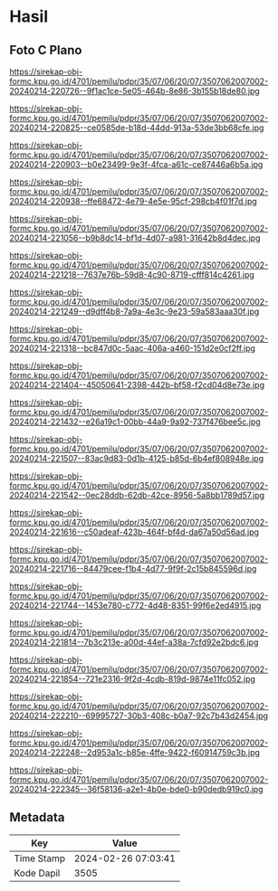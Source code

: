 # Hasil

## Foto C Plano

https://sirekap-obj-formc.kpu.go.id/4701/pemilu/pdpr/35/07/06/20/07/3507062007002-20240214-220726--9f1ac1ce-5e05-464b-8e86-3b155b18de80.jpg

https://sirekap-obj-formc.kpu.go.id/4701/pemilu/pdpr/35/07/06/20/07/3507062007002-20240214-220825--ce0585de-b18d-44dd-913a-53de3bb68cfe.jpg

https://sirekap-obj-formc.kpu.go.id/4701/pemilu/pdpr/35/07/06/20/07/3507062007002-20240214-220903--b0e23499-9e3f-4fca-a61c-ce87446a6b5a.jpg

https://sirekap-obj-formc.kpu.go.id/4701/pemilu/pdpr/35/07/06/20/07/3507062007002-20240214-220938--ffe68472-4e79-4e5e-95cf-298cb4f01f7d.jpg

https://sirekap-obj-formc.kpu.go.id/4701/pemilu/pdpr/35/07/06/20/07/3507062007002-20240214-221056--b9b8dc14-bf1d-4d07-a981-31642b8d4dec.jpg

https://sirekap-obj-formc.kpu.go.id/4701/pemilu/pdpr/35/07/06/20/07/3507062007002-20240214-221218--7637e76b-59d8-4c90-8719-cfff814c4261.jpg

https://sirekap-obj-formc.kpu.go.id/4701/pemilu/pdpr/35/07/06/20/07/3507062007002-20240214-221249--d9dff4b8-7a9a-4e3c-9e23-59a583aaa30f.jpg

https://sirekap-obj-formc.kpu.go.id/4701/pemilu/pdpr/35/07/06/20/07/3507062007002-20240214-221318--bc847d0c-5aac-406a-a460-151d2e0cf2ff.jpg

https://sirekap-obj-formc.kpu.go.id/4701/pemilu/pdpr/35/07/06/20/07/3507062007002-20240214-221404--45050641-2398-442b-bf58-f2cd04d8e73e.jpg

https://sirekap-obj-formc.kpu.go.id/4701/pemilu/pdpr/35/07/06/20/07/3507062007002-20240214-221432--e26a19c1-00bb-44a9-9a92-737f476bee5c.jpg

https://sirekap-obj-formc.kpu.go.id/4701/pemilu/pdpr/35/07/06/20/07/3507062007002-20240214-221507--83ac9d83-0d1b-4125-b85d-6b4ef808948e.jpg

https://sirekap-obj-formc.kpu.go.id/4701/pemilu/pdpr/35/07/06/20/07/3507062007002-20240214-221542--0ec28ddb-62db-42ce-8956-5a8bb1789d57.jpg

https://sirekap-obj-formc.kpu.go.id/4701/pemilu/pdpr/35/07/06/20/07/3507062007002-20240214-221616--c50adeaf-423b-464f-bf4d-da67a50d56ad.jpg

https://sirekap-obj-formc.kpu.go.id/4701/pemilu/pdpr/35/07/06/20/07/3507062007002-20240214-221716--84479cee-f1b4-4d77-9f9f-2c15b845596d.jpg

https://sirekap-obj-formc.kpu.go.id/4701/pemilu/pdpr/35/07/06/20/07/3507062007002-20240214-221744--1453e780-c772-4d48-8351-99f6e2ed4915.jpg

https://sirekap-obj-formc.kpu.go.id/4701/pemilu/pdpr/35/07/06/20/07/3507062007002-20240214-221814--7b3c213e-a00d-44ef-a38a-7cfd92e2bdc6.jpg

https://sirekap-obj-formc.kpu.go.id/4701/pemilu/pdpr/35/07/06/20/07/3507062007002-20240214-221854--721e2316-9f2d-4cdb-819d-9874e11fc052.jpg

https://sirekap-obj-formc.kpu.go.id/4701/pemilu/pdpr/35/07/06/20/07/3507062007002-20240214-222210--69995727-30b3-408c-b0a7-92c7b43d2454.jpg

https://sirekap-obj-formc.kpu.go.id/4701/pemilu/pdpr/35/07/06/20/07/3507062007002-20240214-222248--2d953a1c-b85e-4ffe-9422-f60914759c3b.jpg

https://sirekap-obj-formc.kpu.go.id/4701/pemilu/pdpr/35/07/06/20/07/3507062007002-20240214-222345--36f58136-a2e1-4b0e-bde0-b90dedb919c0.jpg


## Metadata

| Key        | Value               |
| ---------- | ------------------- |
| Time Stamp | 2024-02-26 07:03:41 |
| Kode Dapil | 3505                |



